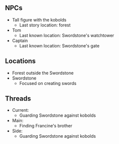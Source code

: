 ## NPCs
- Tall figure with the kobolds
    - Last story location: forest
- Tom
    - Last known location: Swordstone's watchtower
- Captain
    - Last known location: Swordstone's gate

## Locations
- Forest outside the Swordstone
- Swordstone
    - Focused on creating swords

## Threads
- Current:
    - Guarding Swordstone against kobolds
- Main:
    - Finding Francine's brother
- Side:
    - Guarding Swordstone against kobolds

